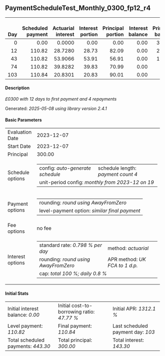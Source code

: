 <h2>PaymentScheduleTest_Monthly_0300_fp12_r4</h2>
<table>
    <thead style="vertical-align: bottom;">
        <th style="text-align: right;">Day</th>
        <th style="text-align: right;">Scheduled payment</th>
        <th style="text-align: right;">Actuarial interest</th>
        <th style="text-align: right;">Interest portion</th>
        <th style="text-align: right;">Principal portion</th>
        <th style="text-align: right;">Interest balance</th>
        <th style="text-align: right;">Principal balance</th>
        <th style="text-align: right;">Total actuarial interest</th>
        <th style="text-align: right;">Total interest</th>
        <th style="text-align: right;">Total principal</th>
    </thead>
    <tr style="text-align: right;">
        <td class="ci00">0</td>
        <td class="ci01" style="white-space: nowrap;">0.00</td>
        <td class="ci02">0.0000</td>
        <td class="ci03">0.00</td>
        <td class="ci04">0.00</td>
        <td class="ci05">0.00</td>
        <td class="ci06">300.00</td>
        <td class="ci07">0.0000</td>
        <td class="ci08">0.00</td>
        <td class="ci09">0.00</td>
    </tr>
    <tr style="text-align: right;">
        <td class="ci00">12</td>
        <td class="ci01" style="white-space: nowrap;">110.82</td>
        <td class="ci02">28.7280</td>
        <td class="ci03">28.73</td>
        <td class="ci04">82.09</td>
        <td class="ci05">0.00</td>
        <td class="ci06">217.91</td>
        <td class="ci07">28.7280</td>
        <td class="ci08">28.73</td>
        <td class="ci09">82.09</td>
    </tr>
    <tr style="text-align: right;">
        <td class="ci00">43</td>
        <td class="ci01" style="white-space: nowrap;">110.82</td>
        <td class="ci02">53.9066</td>
        <td class="ci03">53.91</td>
        <td class="ci04">56.91</td>
        <td class="ci05">0.00</td>
        <td class="ci06">161.00</td>
        <td class="ci07">82.6346</td>
        <td class="ci08">82.64</td>
        <td class="ci09">139.00</td>
    </tr>
    <tr style="text-align: right;">
        <td class="ci00">74</td>
        <td class="ci01" style="white-space: nowrap;">110.82</td>
        <td class="ci02">39.8282</td>
        <td class="ci03">39.83</td>
        <td class="ci04">70.99</td>
        <td class="ci05">0.00</td>
        <td class="ci06">90.01</td>
        <td class="ci07">122.4628</td>
        <td class="ci08">122.47</td>
        <td class="ci09">209.99</td>
    </tr>
    <tr style="text-align: right;">
        <td class="ci00">103</td>
        <td class="ci01" style="white-space: nowrap;">110.84</td>
        <td class="ci02">20.8301</td>
        <td class="ci03">20.83</td>
        <td class="ci04">90.01</td>
        <td class="ci05">0.00</td>
        <td class="ci06">0.00</td>
        <td class="ci07">143.2929</td>
        <td class="ci08">143.30</td>
        <td class="ci09">300.00</td>
    </tr>
</table>
<h4>Description</h4>
<p><i>£0300 with 12 days to first payment and 4 repayments</i></p>
<p>Generated: <i>2025-05-08 using library version 2.4.1</i></p>
<h4>Basic Parameters</h4>
<table>
    <tr>
        <td>Evaluation Date</td>
        <td>2023-12-07</td>
    </tr>
    <tr>
        <td>Start Date</td>
        <td>2023-12-07</td>
    </tr>
    <tr>
        <td>Principal</td>
        <td>300.00</td>
    </tr>
    <tr>
        <td>Schedule options</td>
        <td>
            <table>
                <tr>
                    <td>config: <i>auto-generate schedule</i></td>
                    <td>schedule length: <i><i>payment count</i> 4</i></td>
                </tr>
                <tr>
                    <td colspan="2" style="white-space: nowrap;">unit-period config: <i>monthly from 2023-12 on 19</i></td>
                </tr>
            </table>
        </td>
    </tr>
    <tr>
        <td>Payment options</td>
        <td>
            <table>
                <tr>
                    <td>rounding: <i>round using AwayFromZero</i></td>
                </tr>
                <tr>
                    <td>level-payment option: <i>similar&nbsp;final&nbsp;payment</i></td>
                </tr>
            </table>
        </td>
    </tr>
    <tr>
        <td>Fee options</td>
        <td>no fee
        </td>
    </tr>
    <tr>
        <td>Interest options</td>
        <td>
            <table>
                <tr>
                    <td>standard rate: <i>0.798 % per day</i></td>
                    <td>method: <i>actuarial</i></td>
                </tr>
                <tr>
                    <td>rounding: <i>round using AwayFromZero</i></td>
                    <td>APR method: <i>UK FCA to 1 d.p.</i></td>
                </tr>
                <tr>
                    <td colspan="2">cap: <i>total 100 %; daily 0.8 %</td>
                </tr>
            </table>
        </td>
    </tr>
</table>
<h4>Initial Stats</h4>
<table>
    <tr>
        <td>Initial interest balance: <i>0.00</i></td>
        <td>Initial cost-to-borrowing ratio: <i>47.77 %</i></td>
        <td>Initial APR: <i>1312.1 %</i></td>
    </tr>
    <tr>
        <td>Level payment: <i>110.82</i></td>
        <td>Final payment: <i>110.84</i></td>
        <td>Last scheduled payment day: <i>103</i></td>
    </tr>
    <tr>
        <td>Total scheduled payments: <i>443.30</i></td>
        <td>Total principal: <i>300.00</i></td>
        <td>Total interest: <i>143.30</i></td>
    </tr>
</table>